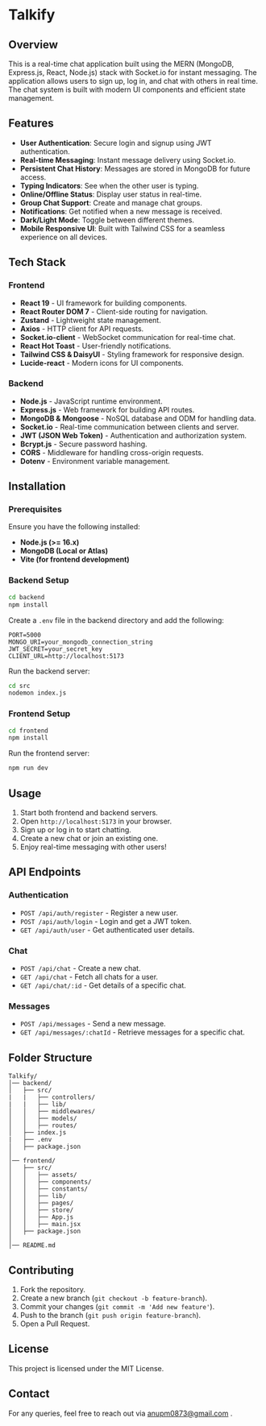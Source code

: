 # Talkify

## Overview
This is a real-time chat application built using the MERN (MongoDB, Express.js, React, Node.js) stack with Socket.io for instant messaging. The application allows users to sign up, log in, and chat with others in real time. The chat system is built with modern UI components and efficient state management.

## Features
- **User Authentication**: Secure login and signup using JWT authentication.
- **Real-time Messaging**: Instant message delivery using Socket.io.
- **Persistent Chat History**: Messages are stored in MongoDB for future access.
- **Typing Indicators**: See when the other user is typing.
- **Online/Offline Status**: Display user status in real-time.
- **Group Chat Support**: Create and manage chat groups.
- **Notifications**: Get notified when a new message is received.
- **Dark/Light Mode**: Toggle between different themes.
- **Mobile Responsive UI**: Built with Tailwind CSS for a seamless experience on all devices.

## Tech Stack

### Frontend
- **React 19** - UI framework for building components.
- **React Router DOM 7** - Client-side routing for navigation.
- **Zustand** - Lightweight state management.
- **Axios** - HTTP client for API requests.
- **Socket.io-client** - WebSocket communication for real-time chat.
- **React Hot Toast** - User-friendly notifications.
- **Tailwind CSS & DaisyUI** - Styling framework for responsive design.
- **Lucide-react** - Modern icons for UI components.

### Backend
- **Node.js** - JavaScript runtime environment.
- **Express.js** - Web framework for building API routes.
- **MongoDB & Mongoose** - NoSQL database and ODM for handling data.
- **Socket.io** - Real-time communication between clients and server.
- **JWT (JSON Web Token)** - Authentication and authorization system.
- **Bcrypt.js** - Secure password hashing.
- **CORS** - Middleware for handling cross-origin requests.
- **Dotenv** - Environment variable management.

## Installation

### Prerequisites
Ensure you have the following installed:
- **Node.js (>= 16.x)**
- **MongoDB (Local or Atlas)**
- **Vite (for frontend development)**

### Backend Setup
```sh
cd backend
npm install
```
Create a `.env` file in the backend directory and add the following:
```
PORT=5000
MONGO_URI=your_mongodb_connection_string
JWT_SECRET=your_secret_key
CLIENT_URL=http://localhost:5173
```
Run the backend server:
```sh
cd src
nodemon index.js
```

### Frontend Setup
```sh
cd frontend
npm install
```
Run the frontend server:
```sh
npm run dev
```

## Usage
1. Start both frontend and backend servers.
2. Open `http://localhost:5173` in your browser.
3. Sign up or log in to start chatting.
4. Create a new chat or join an existing one.
5. Enjoy real-time messaging with other users!

## API Endpoints

### Authentication
- `POST /api/auth/register` - Register a new user.
- `POST /api/auth/login` - Login and get a JWT token.
- `GET /api/auth/user` - Get authenticated user details.

### Chat
- `POST /api/chat` - Create a new chat.
- `GET /api/chat` - Fetch all chats for a user.
- `GET /api/chat/:id` - Get details of a specific chat.

### Messages
- `POST /api/messages` - Send a new message.
- `GET /api/messages/:chatId` - Retrieve messages for a specific chat.

## Folder Structure
```
Talkify/
│── backend/
│   ├── src/
|   |   ├── controllers/
|   |   ├── lib/
│   │   ├── middlewares/
│   │   ├── models/
│   │   ├── routes/
│   ├── index.js
|   ├── .env
│   ├── package.json
│
│── frontend/
│   ├── src/
│   │   ├── assets/
│   │   ├── components/
│   │   ├── constants/
│   │   ├── lib/
│   │   ├── pages/
│   │   ├── store/
│   │   ├── App.js
│   │   ├── main.jsx
│   ├── package.json
│
│── README.md
```

## Contributing
1. Fork the repository.
2. Create a new branch (`git checkout -b feature-branch`).
3. Commit your changes (`git commit -m 'Add new feature'`).
4. Push to the branch (`git push origin feature-branch`).
5. Open a Pull Request.

## License
This project is licensed under the MIT License.

## Contact
For any queries, feel free to reach out via anupm0873@gmail.com .

